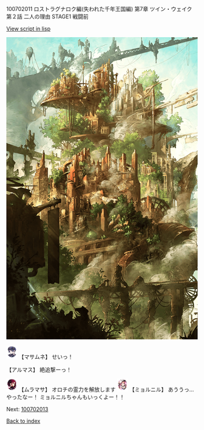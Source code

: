 100702011 ロストラグナロク編(失われた千年王国編) 第7章 ツイン・ウェイク 第２話 二人の理由 STAGE1 戦闘前

[View script in lisp](../scripts/100702011.txt)

![beast_world.png](../images/backgrounds/beast_world.png)

<img src="../images/units/3100111.png" alt="3100111.png" height="34"/>
【マサムネ】
せいっ！

【アルマス】
絶追撃ーっ！

<img src="../images/units/3102511.png" alt="3102511.png" height="34"/>
【ムラマサ】
オロチの霊力を解放します

<img src="../images/units/3200111.png" alt="3200111.png" height="34"/>
【ミョルニル】
あううっ…やったなー！
ミョルニルちゃんもいっくよー！！

Next: [100702013](100702013.md)

[Back to index](index.md)
